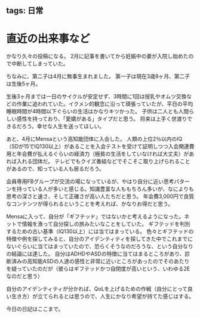 tags: 日常
---
# 直近の出来事など

かなり久々の投稿になる。
2月に記事を書いてから妊娠中の妻が入院し始めたので中断してしまっていた。

ちなみに、第二子は4月に無事生まれました。
第一子は現在3歳9ヶ月、第二子は生後5ヶ月。

生後3ヶ月までは一日のサイクルが安定せず、3時間に1回は授乳やオムツ交換などの作業に追われていた。イクメン的観念に沿って頑張っていたが、平日の平均睡眠時間が4時間以下ぐらいの生活はかなりキツかった。
子供は二人とも人間らしい感性を持っており、「愛嬌がある」タイプだと思う。
将来は上手く世渡りできるだろう。幸せな人生を送ってほしい。

あと、4月にMensaという高知能団体に入会した。
人類の上位2％以内のIQ（SDが15でIQ130以上）があることを入会テストを受けて証明しつつ入会関連費用と年会費が払えるぐらいの経済力（極貧の生活をしていなければ大丈夫）があれば入れる団体だ。
テレビでもクイズ番組などでそこそこ取り上げられることがあるので、知っている人も居るだろう。

会員専用FBグループが交流の場になっているが、やはり自分に近い思考パターンを持っている人が多いと感じる。知識豊富な人ももちろん多いが、なによりも思考の深さと速さ、そして正確さが高い人たちだと思う。
年会費3,000円で良質なコンテンツが得られるということを考えれば、かなりお得だと思う。

Mensaに入って、自分が「ギフテッド」ではないかと考えるようになった。ネットで情報を漁って自分探しの旅みたいなことをしていた。
ギフテッドを判別するための古い基準（IQ130以上）には当てはまっている。
色々とギフテッドの特徴や例を探してみると、自分のアイデンティティを探してきた中でこれまでにないぐらいに当てはまっていたので、恐らくそうなのだろうな、という自分なりの結論には達した。
自分はADHDやASDの特徴に当てはまるところがあり、診断済みの高知能ASDの人達の感性と非常に近いところがあったのでそのあたりを疑っていたのだが（彼らはギフテッドかつ自閉度が高いという、いわゆる2Eなのだと思う）

自分のアイデンティティが分かれば、QoLを上げるための作戦（自分にとって良い生き方）が立てられるとは思うので、人生にかなり希望が持てた感じはする。

今日の日記はここまで。
